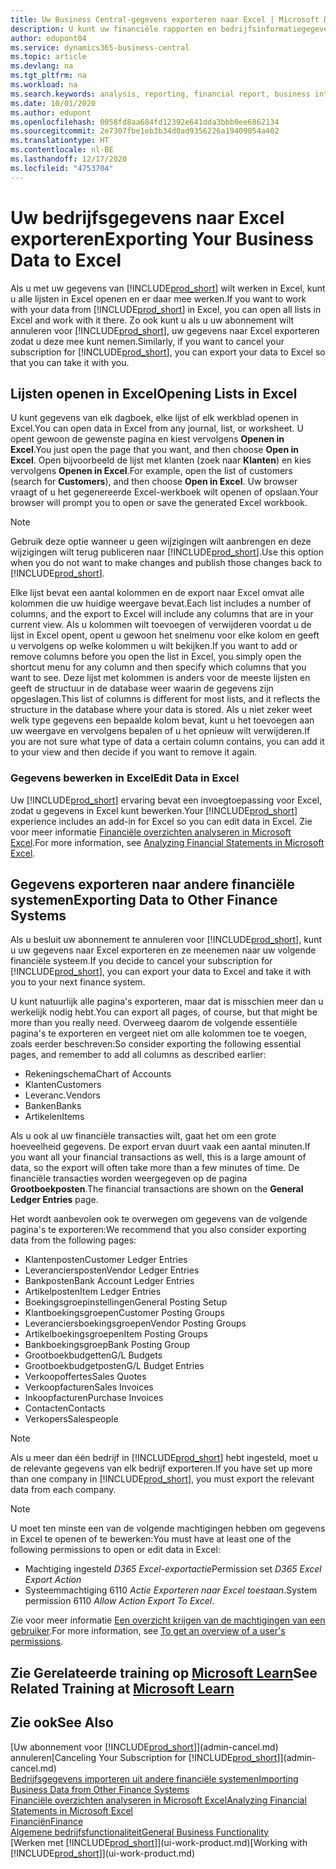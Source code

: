 ```yaml
---
title: Uw Business Central-gegevens exporteren naar Excel | Microsoft Docs
description: U kunt uw financiële rapporten en bedrijfsinformatiegegevens uit Business Central exporteren naar Excel of uw gegevens in Excel openen.
author: edupont04
ms.service: dynamics365-business-central
ms.topic: article
ms.devlang: na
ms.tgt_pltfrm: na
ms.workload: na
ms.search.keywords: analysis, reporting, financial report, business intelligence, BI, Excel
ms.date: 10/01/2020
ms.author: edupont
ms.openlocfilehash: 0058fd8aa684fd12392e641dda3bbb0ee6862134
ms.sourcegitcommit: 2e7307fbe1eb3b34d0ad9356226a19409054a402
ms.translationtype: HT
ms.contentlocale: nl-BE
ms.lasthandoff: 12/17/2020
ms.locfileid: "4753704"
---
```

# <a name="exporting-your-business-data-to-excel"></a><span data-ttu-id="ee2b4-103">Uw bedrijfsgegevens naar Excel exporteren</span><span class="sxs-lookup"><span data-stu-id="ee2b4-103">Exporting Your Business Data to Excel</span></span>
<span data-ttu-id="ee2b4-104">Als u met uw gegevens van [!INCLUDE[prod_short](includes/prod_short.md)] wilt werken in Excel, kunt u alle lijsten in Excel openen en er daar mee werken.</span><span class="sxs-lookup"><span data-stu-id="ee2b4-104">If you want to work with your data from [!INCLUDE[prod_short](includes/prod_short.md)] in Excel, you can open all lists in Excel and work with it there.</span></span> <span data-ttu-id="ee2b4-105">Zo ook kunt u als u uw abonnement wilt annuleren voor [!INCLUDE[prod_short](includes/prod_short.md)], uw gegevens naar Excel exporteren zodat u deze mee kunt nemen.</span><span class="sxs-lookup"><span data-stu-id="ee2b4-105">Similarly, if you want to cancel your subscription for [!INCLUDE[prod_short](includes/prod_short.md)], you can export your data to Excel so that you can take it with you.</span></span>

## <a name="opening-lists-in-excel"></a><span data-ttu-id="ee2b4-106">Lijsten openen in Excel</span><span class="sxs-lookup"><span data-stu-id="ee2b4-106">Opening Lists in Excel</span></span>
<span data-ttu-id="ee2b4-107">U kunt gegevens van elk dagboek, elke lijst of elk werkblad openen in Excel.</span><span class="sxs-lookup"><span data-stu-id="ee2b4-107">You can open data in Excel from any journal, list, or worksheet.</span></span> <span data-ttu-id="ee2b4-108">U opent gewoon de gewenste pagina en kiest vervolgens **Openen in Excel**.</span><span class="sxs-lookup"><span data-stu-id="ee2b4-108">You just open the page that you want, and then choose **Open in Excel**.</span></span> <span data-ttu-id="ee2b4-109">Open bijvoorbeeld de lijst met klanten (zoek naar **Klanten**) en kies vervolgens **Openen in Excel**.</span><span class="sxs-lookup"><span data-stu-id="ee2b4-109">For example, open the list of customers (search for **Customers**), and then choose **Open in Excel**.</span></span> <span data-ttu-id="ee2b4-110">Uw browser vraagt of u het gegenereerde Excel-werkboek wilt openen of opslaan.</span><span class="sxs-lookup"><span data-stu-id="ee2b4-110">Your browser will prompt you to open or save the generated Excel workbook.</span></span>  

> [!NOTE]
> <span data-ttu-id="ee2b4-111">Gebruik deze optie wanneer u geen wijzigingen wilt aanbrengen en deze wijzigingen wilt terug publiceren naar [!INCLUDE[prod_short](includes/prod_short.md)].</span><span class="sxs-lookup"><span data-stu-id="ee2b4-111">Use this option when you do not want to make changes and publish those changes back to [!INCLUDE[prod_short](includes/prod_short.md)].</span></span>  

<span data-ttu-id="ee2b4-112">Elke lijst bevat een aantal kolommen en de export naar Excel omvat alle kolommen die uw huidige weergave bevat.</span><span class="sxs-lookup"><span data-stu-id="ee2b4-112">Each list includes a number of columns, and the export to Excel will include any columns that are in your current view.</span></span> <span data-ttu-id="ee2b4-113">Als u kolommen wilt toevoegen of verwijderen voordat u de lijst in Excel opent, opent u gewoon het snelmenu voor elke kolom en geeft u vervolgens op welke kolommen u wilt bekijken.</span><span class="sxs-lookup"><span data-stu-id="ee2b4-113">If you want to add or remove columns before you open the list in Excel, you simply open the shortcut menu for any column and then specify which columns that you want to see.</span></span> <span data-ttu-id="ee2b4-114">Deze lijst met kolommen is anders voor de meeste lijsten en geeft de structuur in de database weer waarin de gegevens zijn opgeslagen.</span><span class="sxs-lookup"><span data-stu-id="ee2b4-114">This list of columns is different for most lists, and it reflects the structure in the database where your data is stored.</span></span> <span data-ttu-id="ee2b4-115">Als u niet zeker weet welk type gegevens een bepaalde kolom bevat, kunt u het toevoegen aan uw weergave en vervolgens bepalen of u het opnieuw wilt verwijderen.</span><span class="sxs-lookup"><span data-stu-id="ee2b4-115">If you are not sure what type of data a certain column contains, you can add it to your view and then decide if you want to remove it again.</span></span>  

### <a name="edit-data-in-excel"></a><span data-ttu-id="ee2b4-116">Gegevens bewerken in Excel</span><span class="sxs-lookup"><span data-stu-id="ee2b4-116">Edit Data in Excel</span></span>
<span data-ttu-id="ee2b4-117">Uw [!INCLUDE[prod_short](includes/prod_short.md)] ervaring bevat een invoegtoepassing voor Excel, zodat u gegevens in Excel kunt bewerken.</span><span class="sxs-lookup"><span data-stu-id="ee2b4-117">Your [!INCLUDE[prod_short](includes/prod_short.md)] experience includes an add-in for Excel so you can edit data in Excel.</span></span> <span data-ttu-id="ee2b4-118">Zie voor meer informatie [Financiële overzichten analyseren in Microsoft Excel](finance-analyze-excel.md).</span><span class="sxs-lookup"><span data-stu-id="ee2b4-118">For more information, see [Analyzing Financial Statements in Microsoft Excel](finance-analyze-excel.md).</span></span>  

## <a name="exporting-data-to-other-finance-systems"></a><span data-ttu-id="ee2b4-119">Gegevens exporteren naar andere financiële systemen</span><span class="sxs-lookup"><span data-stu-id="ee2b4-119">Exporting Data to Other Finance Systems</span></span>
<span data-ttu-id="ee2b4-120">Als u besluit uw abonnement te annuleren voor [!INCLUDE[prod_short](includes/prod_short.md)], kunt u uw gegevens naar Excel exporteren en ze meenemen naar uw volgende financiële systeem.</span><span class="sxs-lookup"><span data-stu-id="ee2b4-120">If you decide to cancel your subscription for [!INCLUDE[prod_short](includes/prod_short.md)], you can export your data to Excel and take it with you to your next finance system.</span></span>  

<span data-ttu-id="ee2b4-121">U kunt natuurlijk alle pagina's exporteren, maar dat is misschien meer dan u werkelijk nodig hebt.</span><span class="sxs-lookup"><span data-stu-id="ee2b4-121">You can export all pages, of course, but that might be more than you really need.</span></span> <span data-ttu-id="ee2b4-122">Overweeg daarom de volgende essentiële pagina's te exporteren en vergeet niet om alle kolommen toe te voegen, zoals eerder beschreven:</span><span class="sxs-lookup"><span data-stu-id="ee2b4-122">So consider exporting the following essential pages, and remember to add all columns as described earlier:</span></span>  

* <span data-ttu-id="ee2b4-123">Rekeningschema</span><span class="sxs-lookup"><span data-stu-id="ee2b4-123">Chart of Accounts</span></span>  
* <span data-ttu-id="ee2b4-124">Klanten</span><span class="sxs-lookup"><span data-stu-id="ee2b4-124">Customers</span></span>  
* <span data-ttu-id="ee2b4-125">Leveranc.</span><span class="sxs-lookup"><span data-stu-id="ee2b4-125">Vendors</span></span>  
* <span data-ttu-id="ee2b4-126">Banken</span><span class="sxs-lookup"><span data-stu-id="ee2b4-126">Banks</span></span>  
* <span data-ttu-id="ee2b4-127">Artikelen</span><span class="sxs-lookup"><span data-stu-id="ee2b4-127">Items</span></span>  

<span data-ttu-id="ee2b4-128">Als u ook al uw financiële transacties wilt, gaat het om een grote hoeveelheid gegevens. De export ervan duurt vaak een aantal minuten.</span><span class="sxs-lookup"><span data-stu-id="ee2b4-128">If you want all your financial transactions as well, this is a large amount of data, so the export will often take more than a few minutes of time.</span></span> <span data-ttu-id="ee2b4-129">De financiële transacties worden weergegeven op de pagina **Grootboekposten**.</span><span class="sxs-lookup"><span data-stu-id="ee2b4-129">The financial transactions are shown on the **General Ledger Entries** page.</span></span>  

<span data-ttu-id="ee2b4-130">Het wordt aanbevolen ook te overwegen om gegevens van de volgende pagina's te exporteren:</span><span class="sxs-lookup"><span data-stu-id="ee2b4-130">We recommend that you also consider exporting data from the following pages:</span></span>  

* <span data-ttu-id="ee2b4-131">Klantenposten</span><span class="sxs-lookup"><span data-stu-id="ee2b4-131">Customer Ledger Entries</span></span>  
* <span data-ttu-id="ee2b4-132">Leveranciersposten</span><span class="sxs-lookup"><span data-stu-id="ee2b4-132">Vendor Ledger Entries</span></span>  
* <span data-ttu-id="ee2b4-133">Bankposten</span><span class="sxs-lookup"><span data-stu-id="ee2b4-133">Bank Account Ledger Entries</span></span>  
* <span data-ttu-id="ee2b4-134">Artikelposten</span><span class="sxs-lookup"><span data-stu-id="ee2b4-134">Item Ledger Entries</span></span>  
* <span data-ttu-id="ee2b4-135">Boekingsgroepinstellingen</span><span class="sxs-lookup"><span data-stu-id="ee2b4-135">General Posting Setup</span></span>  
* <span data-ttu-id="ee2b4-136">Klantboekingsgroepen</span><span class="sxs-lookup"><span data-stu-id="ee2b4-136">Customer Posting Groups</span></span>  
* <span data-ttu-id="ee2b4-137">Leveranciersboekingsgroepen</span><span class="sxs-lookup"><span data-stu-id="ee2b4-137">Vendor Posting Groups</span></span>  
* <span data-ttu-id="ee2b4-138">Artikelboekingsgroepen</span><span class="sxs-lookup"><span data-stu-id="ee2b4-138">Item Posting Groups</span></span>  
* <span data-ttu-id="ee2b4-139">Bankboekingsgroep</span><span class="sxs-lookup"><span data-stu-id="ee2b4-139">Bank Posting Group</span></span>  
* <span data-ttu-id="ee2b4-140">Grootboekbudgetten</span><span class="sxs-lookup"><span data-stu-id="ee2b4-140">G/L Budgets</span></span>  
* <span data-ttu-id="ee2b4-141">Grootboekbudgetposten</span><span class="sxs-lookup"><span data-stu-id="ee2b4-141">G/L Budget Entries</span></span>  
* <span data-ttu-id="ee2b4-142">Verkoopoffertes</span><span class="sxs-lookup"><span data-stu-id="ee2b4-142">Sales Quotes</span></span>  
* <span data-ttu-id="ee2b4-143">Verkoopfacturen</span><span class="sxs-lookup"><span data-stu-id="ee2b4-143">Sales Invoices</span></span>  
* <span data-ttu-id="ee2b4-144">Inkoopfacturen</span><span class="sxs-lookup"><span data-stu-id="ee2b4-144">Purchase Invoices</span></span>  
* <span data-ttu-id="ee2b4-145">Contacten</span><span class="sxs-lookup"><span data-stu-id="ee2b4-145">Contacts</span></span>  
* <span data-ttu-id="ee2b4-146">Verkopers</span><span class="sxs-lookup"><span data-stu-id="ee2b4-146">Salespeople</span></span>  

> [!NOTE]  
> <span data-ttu-id="ee2b4-147">Als u meer dan één bedrijf in [!INCLUDE[prod_short](includes/prod_short.md)] hebt ingesteld, moet u de relevante gegevens van elk bedrijf exporteren.</span><span class="sxs-lookup"><span data-stu-id="ee2b4-147">If you have set up more than one company in [!INCLUDE[prod_short](includes/prod_short.md)], you must export the relevant data from each company.</span></span>

> [!NOTE]
> <span data-ttu-id="ee2b4-148">U moet ten minste een van de volgende machtigingen hebben om gegevens in Excel te openen of te bewerken:</span><span class="sxs-lookup"><span data-stu-id="ee2b4-148">You must have at least one of the following permissions to open or edit data in Excel:</span></span>
>    - <span data-ttu-id="ee2b4-149">Machtiging ingesteld *D365 Excel-exportactie*</span><span class="sxs-lookup"><span data-stu-id="ee2b4-149">Permission set *D365 Excel Export Action*</span></span>  
>    - <span data-ttu-id="ee2b4-150">Systeemmachtiging 6110 *Actie Exporteren naar Excel toestaan*.</span><span class="sxs-lookup"><span data-stu-id="ee2b4-150">System permission 6110 *Allow Action Export To Excel*.</span></span>  

<span data-ttu-id="ee2b4-151">Zie voor meer informatie [Een overzicht krijgen van de machtigingen van een gebruiker](ui-define-granular-permissions.md#to-get-an-overview-of-a-users-permissions).</span><span class="sxs-lookup"><span data-stu-id="ee2b4-151">For more information, see [To get an overview of a user's permissions](ui-define-granular-permissions.md#to-get-an-overview-of-a-users-permissions).</span></span>

## <a name="see-related-training-at-microsoft-learn"></a><span data-ttu-id="ee2b4-152">Zie Gerelateerde training op [Microsoft Learn](/learn/modules/configure-powerbi-excel-dynamics-365-business-central/index)</span><span class="sxs-lookup"><span data-stu-id="ee2b4-152">See Related Training at [Microsoft Learn](/learn/modules/configure-powerbi-excel-dynamics-365-business-central/index)</span></span>

## <a name="see-also"></a><span data-ttu-id="ee2b4-153">Zie ook</span><span class="sxs-lookup"><span data-stu-id="ee2b4-153">See Also</span></span>
<span data-ttu-id="ee2b4-154">[Uw abonnement voor [!INCLUDE[prod_short](includes/prod_short.md)]](admin-cancel.md) annuleren</span><span class="sxs-lookup"><span data-stu-id="ee2b4-154">[Canceling Your Subscription for [!INCLUDE[prod_short](includes/prod_short.md)]](admin-cancel.md)</span></span>  
[<span data-ttu-id="ee2b4-155">Bedrijfsgegevens importeren uit andere financiële systemen</span><span class="sxs-lookup"><span data-stu-id="ee2b4-155">Importing Business Data from Other Finance Systems</span></span>](across-import-data-configuration-packages.md)  
[<span data-ttu-id="ee2b4-156">Financiële overzichten analyseren in Microsoft Excel</span><span class="sxs-lookup"><span data-stu-id="ee2b4-156">Analyzing Financial Statements in Microsoft Excel</span></span>](finance-analyze-excel.md)  
[<span data-ttu-id="ee2b4-157">Financiën</span><span class="sxs-lookup"><span data-stu-id="ee2b4-157">Finance</span></span>](finance.md)  
[<span data-ttu-id="ee2b4-158">Algemene bedrijfsfunctionaliteit</span><span class="sxs-lookup"><span data-stu-id="ee2b4-158">General Business Functionality</span></span>](ui-across-business-areas.md)  
<span data-ttu-id="ee2b4-159">[Werken met [!INCLUDE[prod_short](includes/prod_short.md)]](ui-work-product.md)</span><span class="sxs-lookup"><span data-stu-id="ee2b4-159">[Working with [!INCLUDE[prod_short](includes/prod_short.md)]](ui-work-product.md)</span></span>  
